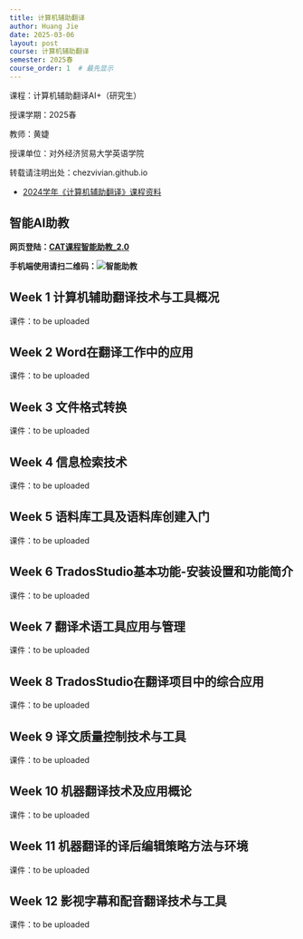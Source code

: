 ```yaml
---
title: 计算机辅助翻译
author: Huang Jie
date: 2025-03-06
layout: post
course: 计算机辅助翻译
semester: 2025春
course_order: 1  # 最先显示  
---
```


课程：计算机辅助翻译AI+（研究生）

授课学期：2025春

教师：黄婕

授课单位：对外经济贸易大学英语学院

转载请注明出处：chezvivian.github.io

- [2024学年《计算机辅助翻译》课程资料](https://chezvivian.github.io/class/archive/CAT.html)  


## 智能AI助教

**网页登陆：[CAT课程智能助教_2.0](https://udify.app/chat/cowvutHCzOFeVfaw)**

**手机端使用请扫二维码：![智能助教](https://chezvivian.github.io/class/assets/CAT助教_2.0.png)**

<script>
 window.difyChatbotConfig = {
  token: 'cowvutHCzOFeVfaw'
 }
</script>
<script
 src="https://udify.app/embed.min.js"
 id="cowvutHCzOFeVfaw"
 defer>
</script>
<style>
  #dify-chatbot-bubble-button {
    background-color: #1C64F2 !important;
  }
  #dify-chatbot-bubble-window {
    width: 40rem !important;
    height: 45rem !important;
  }
</style>


## Week 1 计算机辅助翻译技术与工具概况

课件：to be uploaded 

## Week 2 Word在翻译工作中的应用

课件：to be uploaded 

## Week 3 文件格式转换

课件：to be uploaded 

## Week 4 信息检索技术

课件：to be uploaded 

## Week 5 语料库工具及语料库创建入门

课件：to be uploaded 

## Week 6 TradosStudio基本功能-安装设置和功能简介

课件：to be uploaded 

## Week 7 翻译术语工具应用与管理

课件：to be uploaded 

## Week 8 TradosStudio在翻译项目中的综合应用

课件：to be uploaded 

## Week 9 译文质量控制技术与工具

课件：to be uploaded 

## Week 10 机器翻译技术及应用概论

课件：to be uploaded 

## Week 11  机器翻译的译后编辑策略方法与环境

课件：to be uploaded 

## Week 12  影视字幕和配音翻译技术与工具

课件：to be uploaded 

